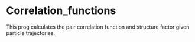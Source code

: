 # Correlation_functions
This prog calculates the pair correlation function and structure factor given particle trajectories. 
